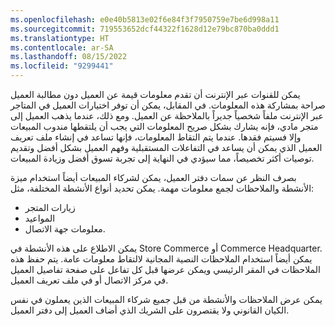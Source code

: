 ```yaml
---
ms.openlocfilehash: e0e40b5813e02f6e84f3f7950759e7be6d998a11
ms.sourcegitcommit: 719553652dcf44322f1628d12e79bc870ba0ddd1
ms.translationtype: HT
ms.contentlocale: ar-SA
ms.lasthandoff: 08/15/2022
ms.locfileid: "9299441"
---
```

يمكن للقنوات عبر الإنترنت أن تقدم معلومات قيمة عن العميل دون مطالبة العميل صراحة بمشاركة هذه المعلومات. في المقابل، يمكن أن توفر اختيارات العميل في المتاجر عبر الإنترنت ملفاً شخصياً جديراً بالملاحظة عن العميل. ومع ذلك، عندما يذهب العميل إلى متجر مادي، فإنه يشارك بشكل صريح المعلومات التي يجب أن يلتقطها مندوب المبيعات وإلا فسيتم فقدها. عندما يتم التقاط المعلومات، فإنها تساعد في إنشاء ملف تعريف العميل الذي يمكن أن يساعد في التفاعلات المستقبلية وفهم العميل بشكل أفضل وتقديم توصيات أكثر تخصيصاً، مما سيؤدي في النهاية إلى تجربة تسوق أفضل وزيادة المبيعات. 

بصرف النظر عن سمات دفتر العميل، يمكن لشركاء المبيعات أيضاً استخدام ميزة الأنشطة والملاحظات لجمع معلومات مهمة. يمكن تحديد أنواع الأنشطة المختلفة، مثل:

- زيارات المتجر
- المواعيد
- معلومات جهة الاتصال. 
 
يمكن الاطلاع على هذه الأنشطة في Store Commerce أو Commerce Headquarter. يمكن أيضاً استخدام الملاحظات النصية المجانية لالتقاط معلومات عامة. يتم حفظ هذه الملاحظات في المقر الرئيسي ويمكن عرضها قبل كل تفاعل على صفحة تفاصيل العميل في مركز الاتصال أو في ملف تعريف العميل.
 
يمكن عرض الملاحظات والأنشطة من قبل جميع شركاء المبيعات الذين يعملون في نفس الكيان القانوني ولا يقتصرون على الشريك الذي أضاف العميل إلى دفتر العميل. 

